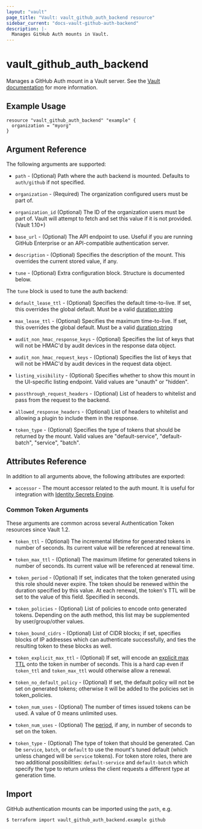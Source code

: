 ```yaml
---
layout: "vault"
page_title: "Vault: vault_github_auth_backend resource"
sidebar_current: "docs-vault-github-auth-backend"
description: |-
  Manages GitHub Auth mounts in Vault.
---
```


# vault\_github\_auth\_backend

Manages a GitHub Auth mount in a Vault server. See the [Vault
documentation](https://www.vaultproject.io/docs/auth/github/) for more
information.

## Example Usage

```hcl
resource "vault_github_auth_backend" "example" {
  organization = "myorg"
}
```

## Argument Reference

The following arguments are supported:

* `path` - (Optional) Path where the auth backend is mounted. Defaults to `auth/github`
  if not specified.

* `organization` - (Required) The organization configured users must be part of.

* `organization_id` (Optional) The ID of the organization users must be part of.
  Vault will attempt to fetch and set this value if it is not provided. (Vault 1.10+)

* `base_url` - (Optional) The API endpoint to use. Useful if you
  are running GitHub Enterprise or an API-compatible authentication server.

* `description` - (Optional) Specifies the description of the mount.
  This overrides the current stored value, if any.

* `tune` - (Optional) Extra configuration block. Structure is documented below.

The `tune` block is used to tune the auth backend:

* `default_lease_ttl` - (Optional) Specifies the default time-to-live.
  If set, this overrides the global default.
  Must be a valid [duration string](https://golang.org/pkg/time/#ParseDuration)

* `max_lease_ttl` - (Optional) Specifies the maximum time-to-live.
  If set, this overrides the global default.
  Must be a valid [duration string](https://golang.org/pkg/time/#ParseDuration)

* `audit_non_hmac_response_keys` - (Optional) Specifies the list of keys that will
  not be HMAC'd by audit devices in the response data object.

* `audit_non_hmac_request_keys` - (Optional) Specifies the list of keys that will
  not be HMAC'd by audit devices in the request data object.

* `listing_visibility` - (Optional) Specifies whether to show this mount in
  the UI-specific listing endpoint. Valid values are "unauth" or "hidden".

* `passthrough_request_headers` - (Optional) List of headers to whitelist and
  pass from the request to the backend.

* `allowed_response_headers` - (Optional) List of headers to whitelist and allowing
  a plugin to include them in the response.

* `token_type` - (Optional) Specifies the type of tokens that should be returned by
  the mount. Valid values are "default-service", "default-batch", "service", "batch".

## Attributes Reference

In addition to all arguments above, the following attributes are exported:

* `accessor` - The mount accessor related to the auth mount. It is useful for integration with [Identity Secrets Engine](https://www.vaultproject.io/docs/secrets/identity/index.html).

### Common Token Arguments

These arguments are common across several Authentication Token resources since Vault 1.2.

* `token_ttl` - (Optional) The incremental lifetime for generated tokens in number of seconds.
  Its current value will be referenced at renewal time.

* `token_max_ttl` - (Optional) The maximum lifetime for generated tokens in number of seconds.
  Its current value will be referenced at renewal time.

* `token_period` - (Optional) If set, indicates that the
  token generated using this role should never expire. The token should be renewed within the
  duration specified by this value. At each renewal, the token's TTL will be set to the
  value of this field. Specified in seconds.

* `token_policies` - (Optional) List of policies to encode onto generated tokens. Depending
  on the auth method, this list may be supplemented by user/group/other values.

* `token_bound_cidrs` - (Optional) List of CIDR blocks; if set, specifies blocks of IP
  addresses which can authenticate successfully, and ties the resulting token to these blocks
  as well.

* `token_explicit_max_ttl` - (Optional) If set, will encode an
  [explicit max TTL](https://www.vaultproject.io/docs/concepts/tokens.html#token-time-to-live-periodic-tokens-and-explicit-max-ttls)
  onto the token in number of seconds. This is a hard cap even if `token_ttl` and
  `token_max_ttl` would otherwise allow a renewal.

* `token_no_default_policy` - (Optional) If set, the default policy will not be set on
  generated tokens; otherwise it will be added to the policies set in token_policies.

* `token_num_uses` - (Optional) The number of times issued tokens can be used.
  A value of 0 means unlimited uses.

* `token_num_uses` - (Optional) The
  [period](https://www.vaultproject.io/docs/concepts/tokens.html#token-time-to-live-periodic-tokens-and-explicit-max-ttls),
  if any, in number of seconds to set on the token.

* `token_type` - (Optional) The type of token that should be generated. Can be `service`,
  `batch`, or `default` to use the mount's tuned default (which unless changed will be
  `service` tokens). For token store roles, there are two additional possibilities:
  `default-service` and `default-batch` which specify the type to return unless the client
  requests a different type at generation time.

## Import

GitHub authentication mounts can be imported using the `path`, e.g.

```
$ terraform import vault_github_auth_backend.example github
```
